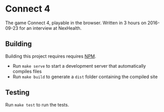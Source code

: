 # Connect 4

The game Connect 4, playable in the browser. Written in 3 hours on 2016-09-23 for an interview at NexHealth.

## Building

Building this project requires requires [NPM](https://www.npmjs.com/).

* Run `make serve` to start a development server that automatically compiles files
* Run `make build` to generate a `dist` folder containing the compiled site

## Testing

Run `make test` to run the tests.
